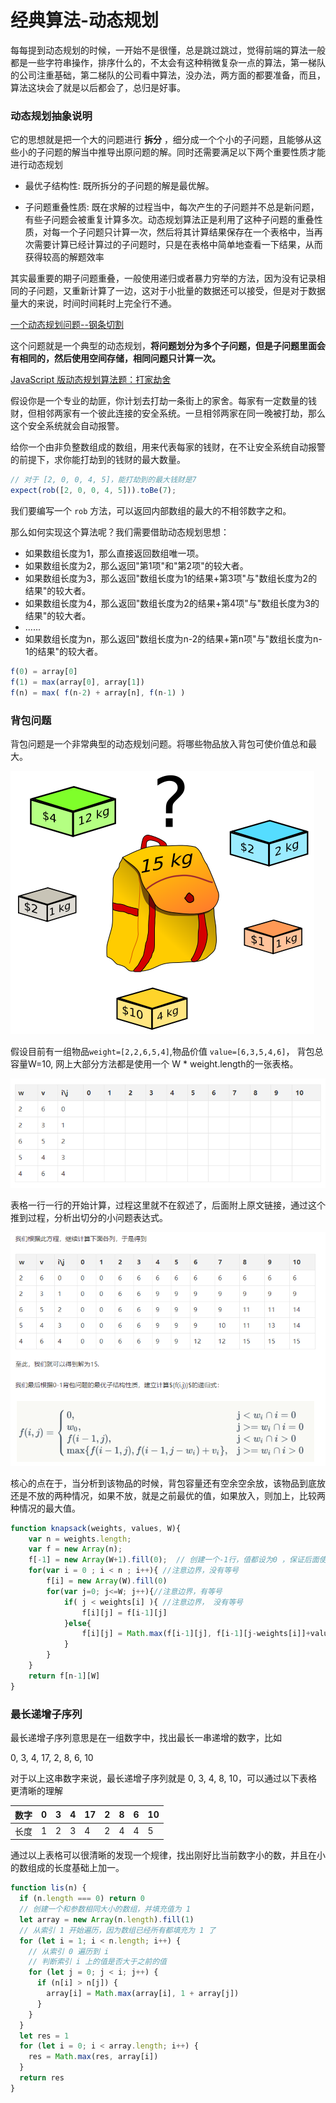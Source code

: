 # 经典算法-动态规划

每每提到动态规划的时候，一开始不是很懂，总是跳过跳过，觉得前端的算法一般都是一些字符串操作，排序什么的，不太会有这种稍微复杂一点的算法，第一梯队的公司注重基础，第二梯队的公司看中算法，没办法，两方面的都要准备，而且，算法这块会了就是以后都会了，总归是好事。

### 动态规划抽象说明
它的思想就是把一个大的问题进行 **拆分** ，细分成一个个小的子问题，且能够从这些小的子问题的解当中推导出原问题的解。同时还需要满足以下两个重要性质才能进行动态规划
* 最优子结构性: 既所拆分的子问题的解是最优解。

* 子问题重叠性质: 既在求解的过程当中，每次产生的子问题并不总是新问题，有些子问题会被重复计算多次。动态规划算法正是利用了这种子问题的重叠性质，对每一个子问题只计算一次，然后将其计算结果保存在一个表格中，当再次需要计算已经计算过的子问题时，只是在表格中简单地查看一下结果，从而获得较高的解题效率

其实最重要的期子问题重叠，一般使用递归或者暴力穷举的方法，因为没有记录相同的子问题，又重新计算了一边，这对于小批量的数据还可以接受，但是对于数据量大的来说，时间时间耗时上完全行不通。

[一个动态规划问题--钢条切割](http://www.lizhiqianduan.com/blog/index.php/2018/08/02/cut-rod-by-dynamic-programming/)

这个问题就是一个典型的动态规划，**将问题划分为多个子问题，但是子问题里面会有相同的，然后使用空间存储，相同问题只计算一次。**

[JavaScript 版动态规划算法题：打家劫舍](http://www.liuyiqi.cn/2017/03/10/house-robber/)

假设你是一个专业的劫匪，你计划去打劫一条街上的家舍。每家有一定数量的钱财，但相邻两家有一个彼此连接的安全系统。一旦相邻两家在同一晚被打劫，那么这个安全系统就会自动报警。

给你一个由非负整数组成的数组，用来代表每家的钱财，在不让安全系统自动报警的前提下，求你能打劫到的钱财的最大数量。
```js
// 对于 [2, 0, 0, 4, 5]，能打劫到的最大钱财是7
expect(rob([2, 0, 0, 4, 5])).toBe(7);
```
我们要编写一个 `rob` 方法，可以返回内部数组的最大的不相邻数字之和。

那么如何实现这个算法呢？我们需要借助动态规划思想：
* 如果数组长度为1，那么直接返回数组唯一项。
* 如果数组长度为2，那么返回"第1项"和"第2项"的较大者。
* 如果数组长度为3，那么返回"数组长度为1的结果+第3项"与"数组长度为2的结果"的较大者。
* 如果数组长度为4，那么返回"数组长度为2的结果+第4项"与"数组长度为3的结果"的较大者。
* ......
* 如果数组长度为n，那么返回"数组长度为n-2的结果+第n项"与"数组长度为n-1的结果"的较大者。

```js
f(0) = array[0]
f(1) = max(array[0], array[1])
f(n) = max( f(n-2) + array[n], f(n-1) )
```
### 背包问题

背包问题是一个非常典型的动态规划问题。将哪些物品放入背包可使价值总和最大。

![](../assets/back.png)

假设目前有一组物品`weight=[2,2,6,5,4]`,物品价值 `value=[6,3,5,4,6]`， 背包总容量W=10, 网上大部分方法都是使用一个 W * weight.length的一张表格。

![](../assets/table1.png)

表格一行一行的开始计算，过程这里就不在叙述了，后面附上原文链接，通过这个推到过程，分析出切分的小问题表达式。

![](../assets/back2.png)

核心的点在于，当分析到该物品的时候，背包容量还有空余空余放，该物品到底放还是不放的两种情况，如果不放，就是之前最优的值，如果放入，则加上，比较两种情况的最大值。

```js
function knapsack(weights, values, W){
    var n = weights.length;
    var f = new Array(n);
    f[-1] = new Array(W+1).fill(0);  // 创建一个-1行，值都设为0 ，保证后面使用i-1的时候有值，并且值为0
    for(var i = 0 ; i < n ; i++){ //注意边界，没有等号
        f[i] = new Array(W).fill(0)
        for(var j=0; j<=W; j++){//注意边界，有等号
            if( j < weights[i] ){ //注意边界， 没有等号
                f[i][j] = f[i-1][j]
            }else{
                f[i][j] = Math.max(f[i-1][j], f[i-1][j-weights[i]]+values[i]);//case 3
            }
        }
    }
    return f[n-1][W]
}

```


### 最长递增子序列

最长递增子序列意思是在一组数字中，找出最长一串递增的数字，比如

0, 3, 4, 17, 2, 8, 6, 10

对于以上这串数字来说，最长递增子序列就是 0, 3, 4, 8, 10，可以通过以下表格更清晰的理解

| 数字 | 0 | 3 | 4 | 17 | 2 | 8 | 6 | 10 |
|----|---|---|---|----|---|---|---|----|
| 长度 | 1 | 2 | 3 | 4  | 2 | 4 | 4 | 5  |

通过以上表格可以很清晰的发现一个规律，找出刚好比当前数字小的数，并且在小的数组成的长度基础上加一。

```js
function lis(n) {
  if (n.length === 0) return 0
  // 创建一个和参数相同大小的数组，并填充值为 1
  let array = new Array(n.length).fill(1)
  // 从索引 1 开始遍历，因为数组已经所有都填充为 1 了
  for (let i = 1; i < n.length; i++) {
    // 从索引 0 遍历到 i
    // 判断索引 i 上的值是否大于之前的值
    for (let j = 0; j < i; j++) {
      if (n[i] > n[j]) {
        array[i] = Math.max(array[i], 1 + array[j])
      }
    }
  }
  let res = 1
  for (let i = 0; i < array.length; i++) {
    res = Math.max(res, array[i])
  }
  return res
}
```


















